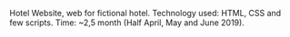 Hotel Website, web for fictional hotel.
Technology used: HTML, CSS and few scripts.
Time: ~2,5 month (Half April, May and June 2019).
